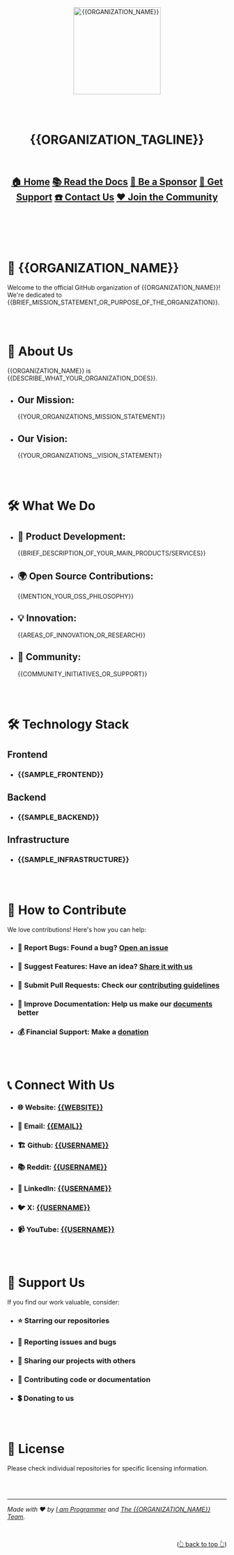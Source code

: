 <a name="readme-top"></a>

<br><br><br><br>

<div align="center" style="text-align: center;">

  <a href="https://{{WEBSITE_URL}}">
    <img src="https://{{ORGANIZATION_PROFILE_PICTURE_URL}}" alt="{{ORGANIZATION_NAME}}" width="200">
  </a>

<br><br>

  <h1>{{ORGANIZATION_TAGLINE}}</h1>

  <br>

  <h2>
    <a href="https://{{URL}}">🏠 Home</a> 
    <a href="https://{{URL}}">📚 Read the Docs</a> 
    <a href="https://{{URL}}">🫅 Be a Sponsor</a> 
    <a href="https://{{URL}}">🛟 Get Support</a> 
    <a href="https://{{URL}}">☎️ Contact Us</a> 
    <a href="https://{{URL}}">♥️ Join the Community</a> 
  </h2>

</div>

<br><br><br><br>

# 🚀 {{ORGANIZATION_NAME}}

Welcome to the official GitHub organization of {{ORGANIZATION_NAME}}! We're dedicated to
{{BRIEF_MISSION_STATEMENT_OR_PURPOSE_OF_THE_ORGANIZATION}}.

<br><br>

# 🌟 About Us

{{ORGANIZATION_NAME}} is {{DESCRIBE_WHAT_YOUR_ORGANIZATION_DOES}}.

- ## Our Mission:

  {{YOUR_ORGANIZATIONS_MISSION_STATEMENT}}

- ## Our Vision:

  {{YOUR_ORGANIZATIONS__VISION_STATEMENT}}

<br><br>

# 🛠️ What We Do

- ## 🔧 Product Development:

  {{BRIEF_DESCRIPTION_OF_YOUR_MAIN_PRODUCTS/SERVICES}}

- ## 🌍 Open Source Contributions:

  {{MENTION_YOUR_OSS_PHILOSOPHY}}

- ## 💡 Innovation:

  {{AREAS_OF_INNOVATION_OR_RESEARCH}}

- ## 🤝 Community:

  {{COMMUNITY_INITIATIVES_OR_SUPPORT}}

<br><br>

# 🛠️ Technology Stack

## Frontend

- ### {{SAMPLE_FRONTEND}}

## Backend

- ### {{SAMPLE_BACKEND}}

## Infrastructure

- ### {{SAMPLE_INFRASTRUCTURE}}

<br><br>

# 🤝 How to Contribute

We love contributions! Here's how you can help:

- ### 🐞 **Report Bugs:** Found a bug? [Open an issue][issues]

- ### 🧠 **Suggest Features:** Have an idea? [Share it with us][issues]

- ### 🧬 **Submit Pull Requests:** Check our [contributing guidelines][contributing]

- ### 📃 **Improve Documentation:** Help us make our [documents][docs] better

- ### 💰 **Financial Support:** Make a [donation][donation]

<br><br>

# 📞 Connect With Us

- ### 🌐 Website: [{{WEBSITE}}][website]

- ### 📧 Email: [{{EMAIL}}][email]

- ### 🏗️ Github: [{{USERNAME}}][github]

- ### 📚 Reddit: [{{USERNAME}}][reddit]

- ### 💼 LinkedIn: [{{USERNAME}}][linkedin]

- ### 🐦 X: [{{USERNAME}}][x]

- ### 📹 YouTube: [{{USERNAME}}][youtube]

<br><br>

# 🌟 Support Us

If you find our work valuable, consider:

- ### ⭐ Starring our repositories

- ### 🐛 Reporting issues and bugs

- ### 💬 Sharing our projects with others

- ### 🤝 Contributing code or documentation

- ### 💲 Donating to us

<br><br>

# 📜 License

Please check individual repositories for specific licensing information.

<br><br>

---

_Made with ❤️ by [I am Programmer][maintainer] and [The {{ORGANIZATION_NAME}} Team][contributors]._

<br><p align="right">(<a href="#readme-top">👆 back to top 👆</a>)</p>

<br><br><br><br>

[website]: https://iamprogrammer.lk
[email]: mailto:contact@iamprogrammer.lk
[reddit]: https://reddit.com/r/iamprogrammerlk
[github]: https://github.com/iamprogrammerlk
[youtube]: https://youtube.com/@iamprogrammerlk
[x]: https://x.com/iamprogrammerlk
[linkedin]: https://lk.linkedin.com/company/iamprogrammerlk
[issues]: https://github.com/iamprogrammerlk/iamprogrammerlk/issues
[contributing]: https://github.com/iamprogrammerlk/iamprogrammerlk/contributing.md
[contributors]: https://github.com/iamprogrammerlk/iamprogrammerlk/graphs/contributors
[docs]: https://iamprogrammer.lk
[donation]: https://github.com/sponsors/iamprogrammerlk
[maintainer]: https://github.com/iamprogrammerlk
